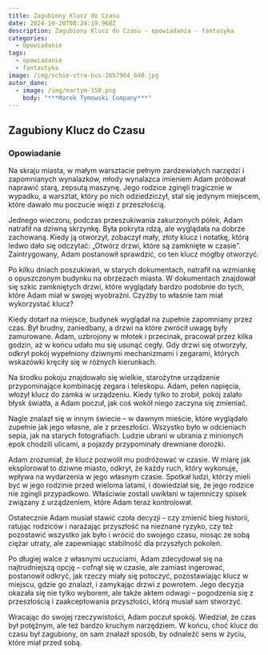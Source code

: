 ```yaml
---
title: Zagubiony Klucz do Czasu
date: 2024-10-20T08:24:19.968Z
description: Zagubiony Klucz do Czasu - opowiadania - fantasyka
categories: 
  - Opowiadanie
tags: 
  - opowiadanie
  - fantastyka
image: /img/schie-stra-bus-2657904_640.jpg
autor_dane:
  - image: /img/martym-150.png
    body: "***Marek Tymowski Company***"
---
```


## Zagubiony Klucz do Czasu

### Opowiadanie

Na skraju miasta, w małym warsztacie pełnym zardzewiałych narzędzi i zapomnianych wynalazków, młody wynalazca imieniem Adam próbował naprawić starą, zepsutą maszynę. Jego rodzice zginęli tragicznie w wypadku, a warsztat, który po nich odziedziczył, stał się jedynym miejscem, które dawało mu poczucie więzi z przeszłością.

Jednego wieczoru, podczas przeszukiwania zakurzonych półek, Adam natrafił na dziwną skrzynkę. Była pokryta rdzą, ale wyglądała na dobrze zachowaną. Kiedy ją otworzył, zobaczył mały, złoty klucz i notatkę, którą ledwo dało się odczytać: „Otwórz drzwi, które są zamknięte w czasie”. Zaintrygowany, Adam postanowił sprawdzić, co ten klucz mógłby otworzyć.

Po kilku dniach poszukiwań, w starych dokumentach, natrafił na wzmiankę o opuszczonym budynku na obrzeżach miasta. W dokumentach znajdował się szkic zamkniętych drzwi, które wyglądały bardzo podobnie do tych, które Adam miał w swojej wyobraźni. Czyżby to właśnie tam miał wykorzystać klucz?

Kiedy dotarł na miejsce, budynek wyglądał na zupełnie zapomniany przez czas. Był brudny, zaniedbany, a drzwi na które zwrócił uwagę były zamurowane. Adam, uzbrojony w młotek i przecinak, pracował przez kilka godzin, aż w końcu udało mu się usunąć cegły. Gdy drzwi się otworzyły, odkrył pokój wypełniony dziwnymi mechanizmami i zegarami, których wskazówki kręciły się w różnych kierunkach.

Na środku pokoju znajdowało się wielkie, starożytne urządzenie przypominające kombinację zegara i teleskopu. Adam, pełen napięcia, włożył klucz do zamka w urządzeniu. Kiedy tylko to zrobił, pokój zalało błysk światła, a Adam poczuł, jak coś wokół niego zaczyna się zmieniać.

Nagle znalazł się w innym świecie – w dawnym mieście, które wyglądało zupełnie jak jego własne, ale z przeszłości. Wszystko było w odcieniach sepia, jak na starych fotografiach. Ludzie ubrani w ubrania z minionych epok chodzili ulicami, a pojazdy przypominały drewniane dorożki.

Adam zrozumiał, że klucz pozwolił mu podróżować w czasie. W miarę jak eksplorował to dziwne miasto, odkrył, że każdy ruch, który wykonuje, wpływa na wydarzenia w jego własnym czasie. Spotkał ludzi, którzy mieli być w jego rodzinie przed wieloma latami, i dowiedział się, że jego rodzice nie zginęli przypadkowo. Właściwie zostali uwikłani w tajemniczy spisek związany z urządzeniem, które Adam teraz kontrolował.

Ostatecznie Adam musiał stawić czoła decyzji – czy zmienić bieg historii, ratując rodziców i narażając przyszłość na nieznane ryzyko, czy też pozostawić wszystko jak było i wrócić do swojego czasu, niosąc ze sobą ciężar utraty, ale zapewniając stabilność dla przyszłych pokoleń.

Po długiej walce z własnymi uczuciami, Adam zdecydował się na najtrudniejszą opcję – cofnął się w czasie, ale zamiast ingerować, postanowił odkryć, jak rzeczy miały się potoczyć, pozostawiając klucz w miejscu, gdzie go znalazł, i zamykając drzwi z powrotem. Jego decyzja okazała się nie tylko wyborem, ale także aktem odwagi – pogodzenia się z przeszłością i zaakceptowania przyszłości, którą musiał sam stworzyć.

Wracając do swojej rzeczywistości, Adam poczuł spokój. Wiedział, że czas był potężnym, ale też bardzo kruchym narzędziem. W końcu, choć klucz do czasu był zagubiony, on sam znalazł sposób, by odnaleźć sens w życiu, które miał przed sobą.
